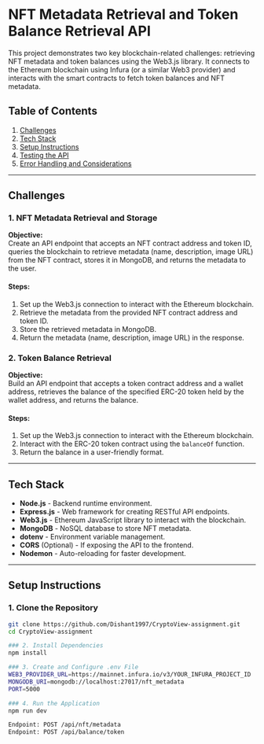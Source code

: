 # NFT Metadata Retrieval and Token Balance Retrieval API

This project demonstrates two key blockchain-related challenges: retrieving NFT metadata and token balances using the Web3.js library. It connects to the Ethereum blockchain using Infura (or a similar Web3 provider) and interacts with the smart contracts to fetch token balances and NFT metadata.

## Table of Contents
1. [Challenges](#challenges)
2. [Tech Stack](#tech-stack)
3. [Setup Instructions](#setup-instructions)
4. [Testing the API](#testing-the-api)
5. [Error Handling and Considerations](#error-handling-and-considerations)

---

## Challenges

### **1. NFT Metadata Retrieval and Storage**

**Objective:**  
Create an API endpoint that accepts an NFT contract address and token ID, queries the blockchain to retrieve metadata (name, description, image URL) from the NFT contract, stores it in MongoDB, and returns the metadata to the user.

#### Steps:
1. Set up the Web3.js connection to interact with the Ethereum blockchain.
2. Retrieve the metadata from the provided NFT contract address and token ID.
3. Store the retrieved metadata in MongoDB.
4. Return the metadata (name, description, image URL) in the response.

### **2. Token Balance Retrieval**

**Objective:**  
Build an API endpoint that accepts a token contract address and a wallet address, retrieves the balance of the specified ERC-20 token held by the wallet address, and returns the balance.

#### Steps:
1. Set up the Web3.js connection to interact with the Ethereum blockchain.
2. Interact with the ERC-20 token contract using the `balanceOf` function.
3. Return the balance in a user-friendly format.

---

## Tech Stack

- **Node.js** - Backend runtime environment.
- **Express.js** - Web framework for creating RESTful API endpoints.
- **Web3.js** - Ethereum JavaScript library to interact with the blockchain.
- **MongoDB** - NoSQL database to store NFT metadata.
- **dotenv** - Environment variable management.
- **CORS** (Optional) - If exposing the API to the frontend.
- **Nodemon** - Auto-reloading for faster development.

---

## Setup Instructions

### 1. Clone the Repository

```bash
git clone https://github.com/Dishant1997/CryptoView-assignment.git
cd CryptoView-assignment

### 2. Install Dependencies
npm install

### 3. Create and Configure .env File
WEB3_PROVIDER_URL=https://mainnet.infura.io/v3/YOUR_INFURA_PROJECT_ID
MONGODB_URI=mongodb://localhost:27017/nft_metadata
PORT=5000

### 4. Run the Application
npm run dev

Endpoint: POST /api/nft/metadata
Endpoint: POST /api/balance/token